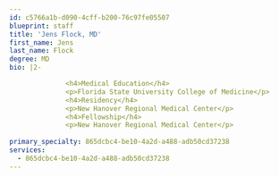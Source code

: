 ```yaml
---
id: c5766a1b-d090-4cff-b200-76c97fe05507
blueprint: staff
title: 'Jens Flock, MD'
first_name: Jens
last_name: Flock
degree: MD
bio: |2-

              <h4>Medical Education</h4>
              <p>Florida State University College of Medicine</p>
              <h4>Residency</h4>
              <p>New Hanover Regional Medical Center</p>
              <h4>Fellowship</h4>
              <p>New Hanover Regional Medical Center</p>
          
primary_specialty: 865dcbc4-be10-4a2d-a488-adb50cd37238
services:
  - 865dcbc4-be10-4a2d-a488-adb50cd37238
---
```

